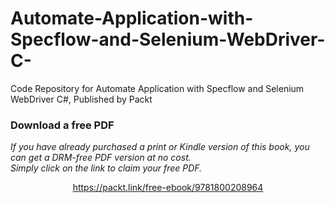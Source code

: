 # Automate-Application-with-Specflow-and-Selenium-WebDriver-C-
Code Repository for Automate Application with Specflow and Selenium WebDriver C#, Published by Packt
### Download a free PDF

 <i>If you have already purchased a print or Kindle version of this book, you can get a DRM-free PDF version at no cost.<br>Simply click on the link to claim your free PDF.</i>
<p align="center"> <a href="https://packt.link/free-ebook/9781800208964">https://packt.link/free-ebook/9781800208964 </a> </p>